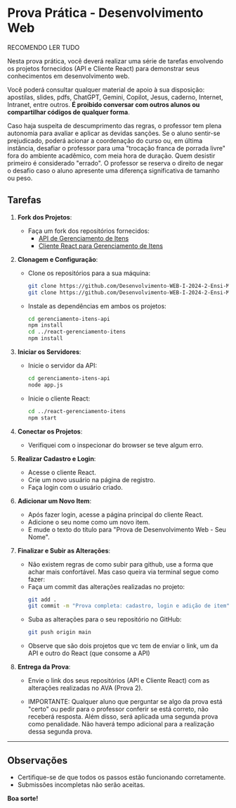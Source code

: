 # Prova Prática - Desenvolvimento Web

RECOMENDO LER TUDO

Nesta prova prática, você deverá realizar uma série de tarefas envolvendo os projetos fornecidos (API e Cliente React) para demonstrar seus conhecimentos em desenvolvimento web.

Você poderá consultar qualquer material de apoio à sua disposição: apostilas, slides, pdfs, ChatGPT, Gemini, Copilot, Jesus, caderno, Internet, Intranet, entre outros. **É proibido conversar com outros alunos ou compartilhar códigos de qualquer forma**.

Caso haja suspeita de descumprimento das regras, o professor tem plena autonomia para avaliar e aplicar as devidas sanções. Se o aluno sentir-se prejudicado, poderá acionar a coordenação do curso ou, em última instância, desafiar o professor para uma "trocação franca de porrada livre" fora do ambiente acadêmico, com meia hora de duração. Quem desistir primeiro é considerado "errado". O professor se reserva o direito de negar o desafio caso o aluno apresente uma diferença significativa de tamanho ou peso.

## Tarefas

1. **Fork dos Projetos**:
   - Faça um fork dos repositórios fornecidos:
     - [API de Gerenciamento de Itens](https://github.com/Desenvolvimento-WEB-I-2024-2-Ensi-Medio/gerenciamento-itens-api)
     - [Cliente React para Gerenciamento de Itens](https://github.com/Desenvolvimento-WEB-I-2024-2-Ensi-Medio/react-gerenciamento-itens)

2. **Clonagem e Configuração**:
   - Clone os repositórios para a sua máquina:
     ```bash
     git clone https://github.com/Desenvolvimento-WEB-I-2024-2-Ensi-Medio/gerenciamento-itens-api.git
     git clone https://github.com/Desenvolvimento-WEB-I-2024-2-Ensi-Medio/react-gerenciamento-itens.git
     ```
   - Instale as dependências em ambos os projetos:
     ```bash
     cd gerenciamento-itens-api
     npm install
     cd ../react-gerenciamento-itens
     npm install
     ```

3. **Iniciar os Servidores**:
   - Inicie o servidor da API:
     ```bash
     cd gerenciamento-itens-api
     node app.js
     ```
   - Inicie o cliente React:
     ```bash
     cd ../react-gerenciamento-itens
     npm start
     ```

4. **Conectar os Projetos**:
   - Verifiquei com o inspecionar do browser se teve algum erro.

5. **Realizar Cadastro e Login**:
   - Acesse o cliente React.
   - Crie um novo usuário na página de registro.
   - Faça login com o usuário criado.

6. **Adicionar um Novo Item**:
   - Após fazer login, acesse a página principal do cliente React.
   - Adicione o seu nome como um novo item.
   - E mude o texto do título para "Prova de Desenvolvimento Web - Seu Nome".

7. **Finalizar e Subir as Alterações**:
   - Não existem regras de como subir para github, use a forma que achar mais confortável. Mas caso queira via terminal segue como fazer:
   - Faça um commit das alterações realizadas no projeto:
     ```bash
     git add .
     git commit -m "Prova completa: cadastro, login e adição de item"
     ```
   - Suba as alterações para o seu repositório no GitHub:
     ```bash
     git push origin main
     ```
   - Observe que são dois projetos que vc tem de enviar o link, um da API e outro do React (que consome a API)

9. **Entrega da Prova**:
   - Envie o link dos seus repositórios (API e Cliente React) com as alterações realizadas no AVA (Prova 2).
  
   - IMPORTANTE: Qualquer aluno que perguntar se algo da prova está "certo" ou pedir para o professor conferir se está correto, não receberá resposta. Além disso, será aplicada uma segunda prova como penalidade. Não haverá tempo adicional para a realização dessa segunda prova.
---

## Observações

- Certifique-se de que todos os passos estão funcionando corretamente.
- Submissões incompletas não serão aceitas.

**Boa sorte!**
